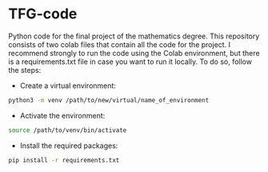 # TFG-code
Python code for the final project of the mathematics degree. This repository consists of two colab files that contain all the code for the project. I recommend strongly to run the code using the Colab environment, but there is a requirements.txt file in case you want to run it locally. To do so, follow the steps:
* Create a virtual environment: 
```bash
python3 -m venv /path/to/new/virtual/name_of_environment
```
* Activate the environment:
```bash
source /path/to/venv/bin/activate
```
* Install the required packages:
```bash
pip install -r requirements.txt
```

